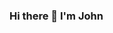 ### Hi there 👋 I'm John

<!--
**JohnMaliha/JohnMaliha** is a ✨ _special_ ✨ repository because its `README.md` (this file) appears on your GitHub profile.

-🔭 Computer engineer graduate specialized in AI form Polytechnique Montréal
-🌱 I’m currently learning aws cloud services and data engineering.
-👯 I’m interested in learning about DevOps technology.
-📫 How to reach me: https://www.linkedin.com/in/](https://www.linkedin.com/in/john-maliha/?originalSubdomain=ca
-⚡I love coding, AI,hardware and networking! 😃
-💬 Ask me about anything about Python, Java, Javascript, Typescript, NodeJs, C/C++
- Join me in new projets
-⚡I am building an pc!
